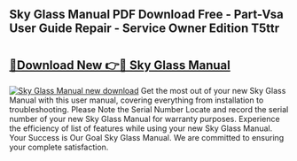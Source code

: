 ## Sky Glass Manual PDF Download Free - Part-Vsa User Guide Repair - Service Owner Edition T5ttr

# <h2><a href="http://cf17315.oget.top/?id=Sky+Glass+Manual">🔗Download New 👉🔴 Sky Glass Manual</a></h2>

[![Sky Glass Manual new download](https://i.imgur.com/5g1atiW.png)](http://cf17315.oget.top/?id=Sky+Glass+Manual)
Get the most out of your new Sky Glass Manual with this user manual, covering everything from installation to troubleshooting. Please Note the Serial Number Locate and record the serial number of your new Sky Glass Manual for warranty purposes. Experience the efficiency of list of features while using your new Sky Glass Manual. Your Success is Our Goal Sky Glass Manual. We are committed to ensuring your complete satisfaction.
